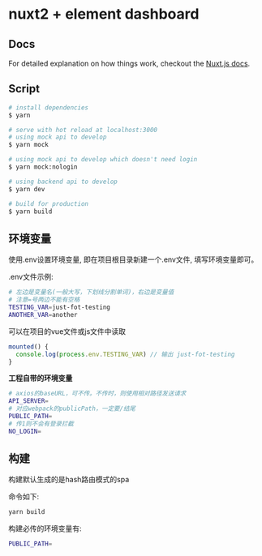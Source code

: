 # nuxt2 + element dashboard

## Docs

For detailed explanation on how things work, checkout the [Nuxt.js docs](https://github.com/nuxt/nuxt.js).

## Script 

```bash
# install dependencies
$ yarn

# serve with hot reload at localhost:3000
# using mock api to develop
$ yarn mock

# using mock api to develop which doesn't need login
$ yarn mock:nologin

# using backend api to develop
$ yarn dev

# build for production
$ yarn build
```

## 环境变量
使用.env设置环境变量, 即在项目根目录新建一个.env文件, 填写环境变量即可。

.env文件示例:

```sh
# 左边是变量名(一般大写，下划线分割单词)，右边是变量值 
# 注意=号两边不能有空格
TESTING_VAR=just-fot-testing
ANOTHER_VAR=another
```

可以在项目的vue文件或js文件中读取

```js
mounted() {
  console.log(process.env.TESTING_VAR) // 输出 just-fot-testing
}
```
**工程自带的环境变量** 

```sh
# axios的baseURL，可不传。不传时，则使用相对路径发送请求
API_SERVER=
# 对应webpack的publicPath，一定要/结尾
PUBLIC_PATH=
# 传1则不会有登录拦截
NO_LOGIN=
```

## 构建

构建默认生成的是hash路由模式的spa

命令如下:

```sh
yarn build
```

构建必传的环境变量有:

```sh
PUBLIC_PATH=
```

